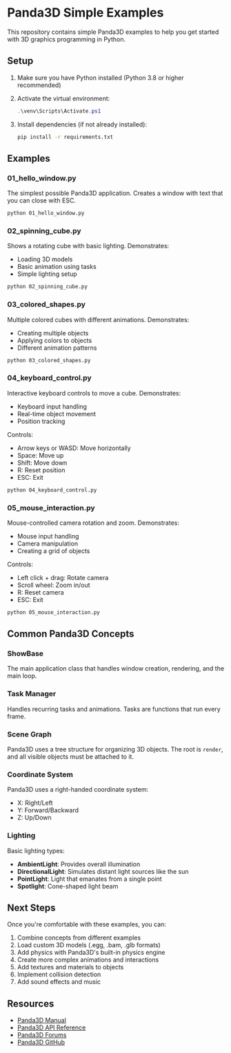 # Panda3D Simple Examples

This repository contains simple Panda3D examples to help you get started with 3D graphics programming in Python.

## Setup

1. Make sure you have Python installed (Python 3.8 or higher recommended)

2. Activate the virtual environment:
   ```powershell
   .\venv\Scripts\Activate.ps1
   ```

3. Install dependencies (if not already installed):
   ```bash
   pip install -r requirements.txt
   ```

## Examples

### 01_hello_window.py
The simplest possible Panda3D application. Creates a window with text that you can close with ESC.

```bash
python 01_hello_window.py
```

### 02_spinning_cube.py
Shows a rotating cube with basic lighting. Demonstrates:
- Loading 3D models
- Basic animation using tasks
- Simple lighting setup

```bash
python 02_spinning_cube.py
```

### 03_colored_shapes.py
Multiple colored cubes with different animations. Demonstrates:
- Creating multiple objects
- Applying colors to objects
- Different animation patterns

```bash
python 03_colored_shapes.py
```

### 04_keyboard_control.py
Interactive keyboard controls to move a cube. Demonstrates:
- Keyboard input handling
- Real-time object movement
- Position tracking

Controls:
- Arrow keys or WASD: Move horizontally
- Space: Move up
- Shift: Move down
- R: Reset position
- ESC: Exit

```bash
python 04_keyboard_control.py
```

### 05_mouse_interaction.py
Mouse-controlled camera rotation and zoom. Demonstrates:
- Mouse input handling
- Camera manipulation
- Creating a grid of objects

Controls:
- Left click + drag: Rotate camera
- Scroll wheel: Zoom in/out
- R: Reset camera
- ESC: Exit

```bash
python 05_mouse_interaction.py
```

## Common Panda3D Concepts

### ShowBase
The main application class that handles window creation, rendering, and the main loop.

### Task Manager
Handles recurring tasks and animations. Tasks are functions that run every frame.

### Scene Graph
Panda3D uses a tree structure for organizing 3D objects. The root is `render`, and all visible objects must be attached to it.

### Coordinate System
Panda3D uses a right-handed coordinate system:
- X: Right/Left
- Y: Forward/Backward  
- Z: Up/Down

### Lighting
Basic lighting types:
- **AmbientLight**: Provides overall illumination
- **DirectionalLight**: Simulates distant light sources like the sun
- **PointLight**: Light that emanates from a single point
- **Spotlight**: Cone-shaped light beam

## Next Steps

Once you're comfortable with these examples, you can:
1. Combine concepts from different examples
2. Load custom 3D models (.egg, .bam, .glb formats)
3. Add physics with Panda3D's built-in physics engine
4. Create more complex animations and interactions
5. Add textures and materials to objects
6. Implement collision detection
7. Add sound effects and music

## Resources

- [Panda3D Manual](https://docs.panda3d.org/1.10/python/index)
- [Panda3D API Reference](https://docs.panda3d.org/1.10/python/reference/index)
- [Panda3D Forums](https://discourse.panda3d.org/)
- [Panda3D GitHub](https://github.com/panda3d/panda3d)

